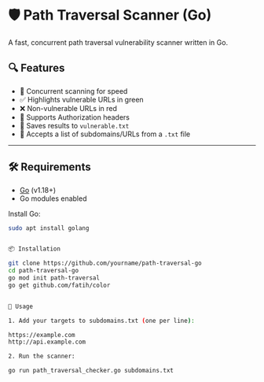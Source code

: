 # 🛡 Path Traversal Scanner (Go)

A fast, concurrent path traversal vulnerability scanner written in Go.

## 🔍 Features

- 🚀 Concurrent scanning for speed
- ✅ Highlights vulnerable URLs in green
- ❌ Non-vulnerable URLs in red
- 🔐 Supports Authorization headers
- 📄 Saves results to `vulnerable.txt`
- 📂 Accepts a list of subdomains/URLs from a `.txt` file

---

## 🛠 Requirements

- [Go](https://golang.org/doc/install) (v1.18+)
- Go modules enabled

Install Go:
```bash
sudo apt install golang


📦 Installation

git clone https://github.com/yourname/path-traversal-go
cd path-traversal-go
go mod init path-traversal
go get github.com/fatih/color


📄 Usage

1. Add your targets to subdomains.txt (one per line):

https://example.com
http://api.example.com

2. Run the scanner:

go run path_traversal_checker.go subdomains.txt


